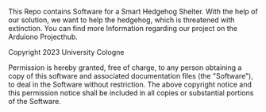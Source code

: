 This Repo contains Software for a Smart Hedgehog Shelter. With the help of our solution, we want to help the hedgehog, which is threatened with extinction. You can find more Information regarding our project on the Arduiono Projecthub. 

Copyright 2023 University Cologne

Permission is hereby granted, free of charge, to any person obtaining a copy of this software and associated documentation files (the "Software"), to deal in the Software without restriction.
The above copyright notice and this permission notice shall be included in all copies or substantial portions of the Software.
